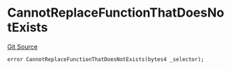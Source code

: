 # CannotReplaceFunctionThatDoesNotExists
[Git Source](https://github.com/thrackle-io/rules-protocol/blob/121468a758a67e73dd1df571fd4e956242c3c973/src/economic/ruleProcessor/RuleProcessorDiamondLib.sol)


```solidity
error CannotReplaceFunctionThatDoesNotExists(bytes4 _selector);
```

